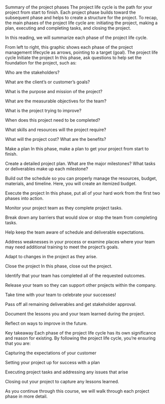 Summary of the project phases
The project life cycle is the path for your project from start to finish. Each project phase builds toward the subsequent phase and helps to create a structure for the project. To recap, the main phases of the project life cycle are: initiating the project, making a plan, executing and completing tasks, and closing the project. 

In this reading, we will summarize each phase of the project life cycle. 

From left to right, this graphic shows each phase of the project management lifecycle as arrows, pointing to a target (goal).
The project life cycle
Initiate the project
In this phase, ask questions to help set the foundation for the project, such as:

Who are the stakeholders?

What are the client’s or customer’s goals?

What is the purpose and mission of the project?

What are the measurable objectives for the team?

What is the project trying to improve? 

When does this project need to be completed? 

What skills and resources will the project require? 

What will the project cost? What are the benefits?

Make a plan
In this phase, make a plan to get your project from start to finish. 

Create a detailed project plan. What are the major milestones? What tasks or deliverables make up each milestone?  

Build out the schedule so you can properly manage the resources, budget, materials, and timeline. Here, you will create an itemized budget.

Execute the project
In this phase, put all of your hard work from the first two phases into action. 

Monitor your project team as they complete project tasks. 

Break down any barriers that would slow or stop the team from completing tasks. 

Help keep the team aware of schedule and deliverable expectations.

Address weaknesses in your process or examine places where your team may need additional training to meet the project’s goals.

Adapt to changes in the project as they arise.

Close the project
In this phase, close out the project.

Identify that your team has completed all of the requested outcomes. 

Release your team so they can support other projects within the company.

Take time with your team to celebrate your successes! 

Pass off all remaining deliverables and get stakeholder approval.

Document the lessons you and your team learned during the project.

Reflect on ways to improve in the future.

Key takeaway
Each phase of the project life cycle has its own significance and reason for existing. By following the project life cycle, you’re ensuring that you are: 

Capturing the expectations of your customer

Setting your project up for success with a plan

Executing project tasks and addressing any issues that arise 

Closing out your project to capture any lessons learned. 

As you continue through this course, we will walk through each project phase in more detail.

